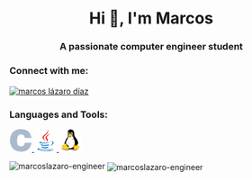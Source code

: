 <h1 align="center">Hi 👋, I'm Marcos</h1>
<h3 align="center">A passionate computer engineer student</h3>

<h3 align="left">Connect with me:</h3>
<p align="left">
<a href="https://www.linkedin.com/in/marcoslazarodiaz" target="blank"><img align="center" src="https://raw.githubusercontent.com/rahuldkjain/github-profile-readme-generator/master/src/images/icons/Social/linked-in-alt.svg" alt="marcos lázaro díaz" height="30" width="40" /></a>
</p>

<h3 align="left">Languages and Tools:</h3>
<p align="left"> <a href="https://www.cprogramming.com/" target="_blank" rel="noreferrer"> <img src="https://raw.githubusercontent.com/devicons/devicon/master/icons/c/c-original.svg" alt="c" width="40" height="40"/> </a> <a href="https://www.java.com" target="_blank" rel="noreferrer"> <img src="https://raw.githubusercontent.com/devicons/devicon/master/icons/java/java-original.svg" alt="java" width="40" height="40"/> </a> <a href="https://www.linux.org/" target="_blank" rel="noreferrer"> <img src="https://raw.githubusercontent.com/devicons/devicon/master/icons/linux/linux-original.svg" alt="linux" width="40" height="40"/> </a> </p>

<p><img align="left" src="https://github-readme-stats.vercel.app/api/top-langs?username=marcoslazaro-engineer&show_icons=true&locale=en&layout=compact&cache_seconds=1800" alt="marcoslazaro-engineer" /></p>

<p>&nbsp;<img align="center" src="https://github-readme-stats.vercel.app/api?username=marcoslazaro-engineer&show_icons=true&locale=en&cache_seconds=1800" alt="marcoslazaro-engineer" /></p>

